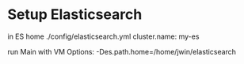 Setup Elasticsearch
===================

in ES home ./config/elasticsearch.yml
cluster.name: my-es

run Main with VM Options:
-Des.path.home=/home/jwin/elasticsearch
